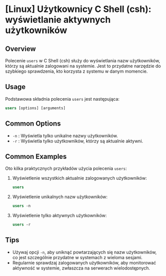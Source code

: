 # [Linux] Użytkownicy C Shell (csh): wyświetlanie aktywnych użytkowników

## Overview
Polecenie `users` w C Shell (csh) służy do wyświetlania nazw użytkowników, którzy są aktualnie zalogowani na systemie. Jest to przydatne narzędzie do szybkiego sprawdzenia, kto korzysta z systemu w danym momencie.

## Usage
Podstawowa składnia polecenia `users` jest następująca:

```csh
users [options] [arguments]
```

## Common Options
- `-n` : Wyświetla tylko unikalne nazwy użytkowników.
- `-r` : Wyświetla tylko użytkowników, którzy są aktualnie aktywni.

## Common Examples
Oto kilka praktycznych przykładów użycia polecenia `users`:

1. Wyświetlenie wszystkich aktualnie zalogowanych użytkowników:
   ```csh
   users
   ```

2. Wyświetlenie unikalnych nazw użytkowników:
   ```csh
   users -n
   ```

3. Wyświetlenie tylko aktywnych użytkowników:
   ```csh
   users -r
   ```

## Tips
- Używaj opcji `-n`, aby uniknąć powtarzających się nazw użytkowników, co jest szczególnie przydatne w systemach z wieloma sesjami.
- Regularnie sprawdzaj zalogowanych użytkowników, aby monitorować aktywność w systemie, zwłaszcza na serwerach wielodostępnych.